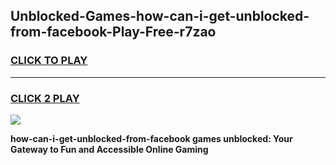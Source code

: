 
## Unblocked-Games-how-can-i-get-unblocked-from-facebook-Play-Free-r7zao
<h3>
<a href="https://premium76.site?title=how-can-i-get-unblocked-from-facebook&ref=18A1">CLICK TO PLAY</a></h3>
<hr>

<h3>
<a href="https://premium76.site?title=how-can-i-get-unblocked-from-facebook&ref=18A1">CLICK 2 PLAY</a>
  
</h3>

<a href="https://premium76.site?title=how-can-i-get-unblocked-from-facebook&ref=18A1"><img src="https://clearcache.store/games.png"></a>


**how-can-i-get-unblocked-from-facebook games unblocked: Your Gateway to Fun and Accessible Online Gaming**
